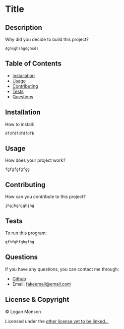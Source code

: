 # Title  
## Description

Why did you decide to build this project?

````
dghsghshgdghsds
````

## Table of Contents

- [Installation](#installation)
- [Usage](#usage)
- [Contributing](#contributing)
- [Tests](#tests)
- [Questions](#questions)

## Installation

How to install:

````
dfdfdfdfdfdfb

````

## Usage

How does your project work?

````
fgfgfgfgfgg

````

## Contributing

How can you contribute to this project?

````
jhgjhghjghjhg
````

## Tests

To run this program:

````
gfhfghfghgfhg

````

## Questions

If you have any questions, you can contact me through:

- [Github](https://github.com/Loggamon)
- Email: fakeemail@email.com

## License & Copyright

© Logan Monson

Licensed under the [other license yet to be linked...](https://gist.github.com/lukas-h/2a5d00690736b4c3a7ba)